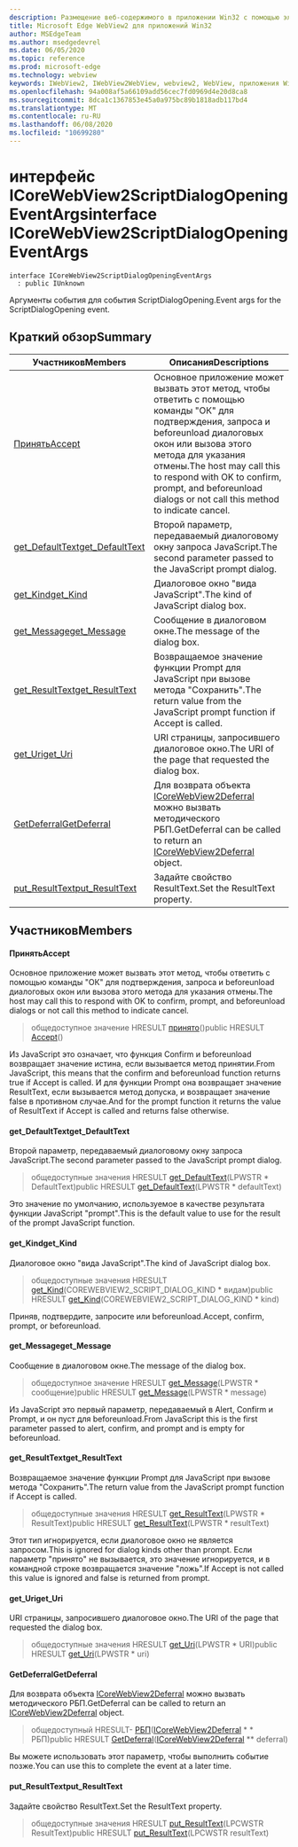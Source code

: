 ```yaml
---
description: Размещение веб-содержимого в приложении Win32 с помощью элемента управления Microsoft Edge WebView2
title: Microsoft Edge WebView2 для приложений Win32
author: MSEdgeTeam
ms.author: msedgedevrel
ms.date: 06/05/2020
ms.topic: reference
ms.prod: microsoft-edge
ms.technology: webview
keywords: IWebView2, IWebView2WebView, webview2, WebView, приложения Win32, Win32, EDGE, ICoreWebView2, ICoreWebView2Controller, элемент управления "веб-браузер", HTML Edge
ms.openlocfilehash: 94a008af5a66109add56cec7fd0969d4e20d8ca8
ms.sourcegitcommit: 8dca1c1367853e45a0a975bc89b1818adb117bd4
ms.translationtype: MT
ms.contentlocale: ru-RU
ms.lasthandoff: 06/08/2020
ms.locfileid: "10699280"
---
```

# <span data-ttu-id="3cdc8-104">интерфейс ICoreWebView2ScriptDialogOpeningEventArgs</span><span class="sxs-lookup"><span data-stu-id="3cdc8-104">interface ICoreWebView2ScriptDialogOpeningEventArgs</span></span> 

```
interface ICoreWebView2ScriptDialogOpeningEventArgs
  : public IUnknown
```

<span data-ttu-id="3cdc8-105">Аргументы события для события ScriptDialogOpening.</span><span class="sxs-lookup"><span data-stu-id="3cdc8-105">Event args for the ScriptDialogOpening event.</span></span>

## <span data-ttu-id="3cdc8-106">Краткий обзор</span><span class="sxs-lookup"><span data-stu-id="3cdc8-106">Summary</span></span>

 <span data-ttu-id="3cdc8-107">Участников</span><span class="sxs-lookup"><span data-stu-id="3cdc8-107">Members</span></span>                        | <span data-ttu-id="3cdc8-108">Описания</span><span class="sxs-lookup"><span data-stu-id="3cdc8-108">Descriptions</span></span>
--------------------------------|---------------------------------------------
[<span data-ttu-id="3cdc8-109">Принять</span><span class="sxs-lookup"><span data-stu-id="3cdc8-109">Accept</span></span>](#accept) | <span data-ttu-id="3cdc8-110">Основное приложение может вызвать этот метод, чтобы ответить с помощью команды "ОК" для подтверждения, запроса и beforeunload диалоговых окон или вызова этого метода для указания отмены.</span><span class="sxs-lookup"><span data-stu-id="3cdc8-110">The host may call this to respond with OK to confirm, prompt, and beforeunload dialogs or not call this method to indicate cancel.</span></span>
[<span data-ttu-id="3cdc8-111">get_DefaultText</span><span class="sxs-lookup"><span data-stu-id="3cdc8-111">get_DefaultText</span></span>](#get_defaulttext) | <span data-ttu-id="3cdc8-112">Второй параметр, передаваемый диалоговому окну запроса JavaScript.</span><span class="sxs-lookup"><span data-stu-id="3cdc8-112">The second parameter passed to the JavaScript prompt dialog.</span></span>
[<span data-ttu-id="3cdc8-113">get_Kind</span><span class="sxs-lookup"><span data-stu-id="3cdc8-113">get_Kind</span></span>](#get_kind) | <span data-ttu-id="3cdc8-114">Диалоговое окно "вида JavaScript".</span><span class="sxs-lookup"><span data-stu-id="3cdc8-114">The kind of JavaScript dialog box.</span></span>
[<span data-ttu-id="3cdc8-115">get_Message</span><span class="sxs-lookup"><span data-stu-id="3cdc8-115">get_Message</span></span>](#get_message) | <span data-ttu-id="3cdc8-116">Сообщение в диалоговом окне.</span><span class="sxs-lookup"><span data-stu-id="3cdc8-116">The message of the dialog box.</span></span>
[<span data-ttu-id="3cdc8-117">get_ResultText</span><span class="sxs-lookup"><span data-stu-id="3cdc8-117">get_ResultText</span></span>](#get_resulttext) | <span data-ttu-id="3cdc8-118">Возвращаемое значение функции Prompt для JavaScript при вызове метода "Сохранить".</span><span class="sxs-lookup"><span data-stu-id="3cdc8-118">The return value from the JavaScript prompt function if Accept is called.</span></span>
[<span data-ttu-id="3cdc8-119">get_Uri</span><span class="sxs-lookup"><span data-stu-id="3cdc8-119">get_Uri</span></span>](#get_uri) | <span data-ttu-id="3cdc8-120">URI страницы, запросившего диалоговое окно.</span><span class="sxs-lookup"><span data-stu-id="3cdc8-120">The URI of the page that requested the dialog box.</span></span>
[<span data-ttu-id="3cdc8-121">GetDeferral</span><span class="sxs-lookup"><span data-stu-id="3cdc8-121">GetDeferral</span></span>](#getdeferral) | <span data-ttu-id="3cdc8-122">Для возврата объекта [ICoreWebView2Deferral](icorewebview2deferral.md) можно вызвать методического РБП.</span><span class="sxs-lookup"><span data-stu-id="3cdc8-122">GetDeferral can be called to return an [ICoreWebView2Deferral](icorewebview2deferral.md) object.</span></span>
[<span data-ttu-id="3cdc8-123">put_ResultText</span><span class="sxs-lookup"><span data-stu-id="3cdc8-123">put_ResultText</span></span>](#put_resulttext) | <span data-ttu-id="3cdc8-124">Задайте свойство ResultText.</span><span class="sxs-lookup"><span data-stu-id="3cdc8-124">Set the ResultText property.</span></span>

## <span data-ttu-id="3cdc8-125">Участников</span><span class="sxs-lookup"><span data-stu-id="3cdc8-125">Members</span></span>

#### <span data-ttu-id="3cdc8-126">Принять</span><span class="sxs-lookup"><span data-stu-id="3cdc8-126">Accept</span></span> 

<span data-ttu-id="3cdc8-127">Основное приложение может вызвать этот метод, чтобы ответить с помощью команды "ОК" для подтверждения, запроса и beforeunload диалоговых окон или вызова этого метода для указания отмены.</span><span class="sxs-lookup"><span data-stu-id="3cdc8-127">The host may call this to respond with OK to confirm, prompt, and beforeunload dialogs or not call this method to indicate cancel.</span></span>

> <span data-ttu-id="3cdc8-128">общедоступное значение HRESULT [принято](#accept)()</span><span class="sxs-lookup"><span data-stu-id="3cdc8-128">public HRESULT [Accept](#accept)()</span></span>

<span data-ttu-id="3cdc8-129">Из JavaScript это означает, что функция Confirm и beforeunload возвращает значение истина, если вызывается метод принятии.</span><span class="sxs-lookup"><span data-stu-id="3cdc8-129">From JavaScript, this means that the confirm and beforeunload function returns true if Accept is called.</span></span> <span data-ttu-id="3cdc8-130">И для функции Prompt она возвращает значение ResultText, если вызывается метод допуска, и возвращает значение false в противном случае.</span><span class="sxs-lookup"><span data-stu-id="3cdc8-130">And for the prompt function it returns the value of ResultText if Accept is called and returns false otherwise.</span></span>

#### <span data-ttu-id="3cdc8-131">get_DefaultText</span><span class="sxs-lookup"><span data-stu-id="3cdc8-131">get_DefaultText</span></span> 

<span data-ttu-id="3cdc8-132">Второй параметр, передаваемый диалоговому окну запроса JavaScript.</span><span class="sxs-lookup"><span data-stu-id="3cdc8-132">The second parameter passed to the JavaScript prompt dialog.</span></span>

> <span data-ttu-id="3cdc8-133">общедоступные значения HRESULT [get_DefaultText](#get_defaulttext)(LPWSTR \* DefaultText)</span><span class="sxs-lookup"><span data-stu-id="3cdc8-133">public HRESULT [get_DefaultText](#get_defaulttext)(LPWSTR \* defaultText)</span></span>

<span data-ttu-id="3cdc8-134">Это значение по умолчанию, используемое в качестве результата функции JavaScript "prompt".</span><span class="sxs-lookup"><span data-stu-id="3cdc8-134">This is the default value to use for the result of the prompt JavaScript function.</span></span>

#### <span data-ttu-id="3cdc8-135">get_Kind</span><span class="sxs-lookup"><span data-stu-id="3cdc8-135">get_Kind</span></span> 

<span data-ttu-id="3cdc8-136">Диалоговое окно "вида JavaScript".</span><span class="sxs-lookup"><span data-stu-id="3cdc8-136">The kind of JavaScript dialog box.</span></span>

> <span data-ttu-id="3cdc8-137">общедоступные значения HRESULT [get_Kind](#get_kind)(COREWEBVIEW2_SCRIPT_DIALOG_KIND \* видам)</span><span class="sxs-lookup"><span data-stu-id="3cdc8-137">public HRESULT [get_Kind](#get_kind)(COREWEBVIEW2_SCRIPT_DIALOG_KIND \* kind)</span></span>

<span data-ttu-id="3cdc8-138">Приняв, подтвердите, запросите или beforeunload.</span><span class="sxs-lookup"><span data-stu-id="3cdc8-138">Accept, confirm, prompt, or beforeunload.</span></span>

#### <span data-ttu-id="3cdc8-139">get_Message</span><span class="sxs-lookup"><span data-stu-id="3cdc8-139">get_Message</span></span> 

<span data-ttu-id="3cdc8-140">Сообщение в диалоговом окне.</span><span class="sxs-lookup"><span data-stu-id="3cdc8-140">The message of the dialog box.</span></span>

> <span data-ttu-id="3cdc8-141">общедоступное значение HRESULT [get_Message](#get_message)(LPWSTR \* сообщение)</span><span class="sxs-lookup"><span data-stu-id="3cdc8-141">public HRESULT [get_Message](#get_message)(LPWSTR \* message)</span></span>

<span data-ttu-id="3cdc8-142">Из JavaScript это первый параметр, передаваемый в Alert, Confirm и Prompt, и он пуст для beforeunload.</span><span class="sxs-lookup"><span data-stu-id="3cdc8-142">From JavaScript this is the first parameter passed to alert, confirm, and prompt and is empty for beforeunload.</span></span>

#### <span data-ttu-id="3cdc8-143">get_ResultText</span><span class="sxs-lookup"><span data-stu-id="3cdc8-143">get_ResultText</span></span> 

<span data-ttu-id="3cdc8-144">Возвращаемое значение функции Prompt для JavaScript при вызове метода "Сохранить".</span><span class="sxs-lookup"><span data-stu-id="3cdc8-144">The return value from the JavaScript prompt function if Accept is called.</span></span>

> <span data-ttu-id="3cdc8-145">общедоступные значения HRESULT [get_ResultText](#get_resulttext)(LPWSTR \* ResultText)</span><span class="sxs-lookup"><span data-stu-id="3cdc8-145">public HRESULT [get_ResultText](#get_resulttext)(LPWSTR \* resultText)</span></span>

<span data-ttu-id="3cdc8-146">Этот тип игнорируется, если диалоговое окно не является запросом.</span><span class="sxs-lookup"><span data-stu-id="3cdc8-146">This is ignored for dialog kinds other than prompt.</span></span> <span data-ttu-id="3cdc8-147">Если параметр "принято" не вызывается, это значение игнорируется, и в командной строке возвращается значение "ложь".</span><span class="sxs-lookup"><span data-stu-id="3cdc8-147">If Accept is not called this value is ignored and false is returned from prompt.</span></span>

#### <span data-ttu-id="3cdc8-148">get_Uri</span><span class="sxs-lookup"><span data-stu-id="3cdc8-148">get_Uri</span></span> 

<span data-ttu-id="3cdc8-149">URI страницы, запросившего диалоговое окно.</span><span class="sxs-lookup"><span data-stu-id="3cdc8-149">The URI of the page that requested the dialog box.</span></span>

> <span data-ttu-id="3cdc8-150">общедоступные значения HRESULT [get_Uri](#get_uri)(LPWSTR \* URI)</span><span class="sxs-lookup"><span data-stu-id="3cdc8-150">public HRESULT [get_Uri](#get_uri)(LPWSTR \* uri)</span></span>

#### <span data-ttu-id="3cdc8-151">GetDeferral</span><span class="sxs-lookup"><span data-stu-id="3cdc8-151">GetDeferral</span></span> 

<span data-ttu-id="3cdc8-152">Для возврата объекта [ICoreWebView2Deferral](icorewebview2deferral.md) можно вызвать методического РБП.</span><span class="sxs-lookup"><span data-stu-id="3cdc8-152">GetDeferral can be called to return an [ICoreWebView2Deferral](icorewebview2deferral.md) object.</span></span>

> <span data-ttu-id="3cdc8-153">общедоступный HRESULT- [РБП](#getdeferral)([ICoreWebView2Deferral](icorewebview2deferral.md) \* \* РБП)</span><span class="sxs-lookup"><span data-stu-id="3cdc8-153">public HRESULT [GetDeferral](#getdeferral)([ICoreWebView2Deferral](icorewebview2deferral.md) \*\* deferral)</span></span>

<span data-ttu-id="3cdc8-154">Вы можете использовать этот параметр, чтобы выполнить событие позже.</span><span class="sxs-lookup"><span data-stu-id="3cdc8-154">You can use this to complete the event at a later time.</span></span>

#### <span data-ttu-id="3cdc8-155">put_ResultText</span><span class="sxs-lookup"><span data-stu-id="3cdc8-155">put_ResultText</span></span> 

<span data-ttu-id="3cdc8-156">Задайте свойство ResultText.</span><span class="sxs-lookup"><span data-stu-id="3cdc8-156">Set the ResultText property.</span></span>

> <span data-ttu-id="3cdc8-157">общедоступные значения HRESULT [put_ResultText](#put_resulttext)(LPCWSTR ResultText)</span><span class="sxs-lookup"><span data-stu-id="3cdc8-157">public HRESULT [put_ResultText](#put_resulttext)(LPCWSTR resultText)</span></span>


